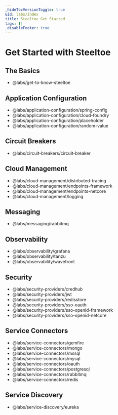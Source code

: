 ```yaml
---
_hideTocVersionToggle: true
uid: labs/index
title: Steeltoe Get Started
tags: []
_disableFooter: true
---
```


# Get Started with Steeltoe

## The Basics

- @labs/get-to-know-steeltoe

## Application Configuration

- @labs/application-configuration/spring-config
- @labs/application-configuration/cloud-foundry
- @labs/application-configuration/placeholder
- @labs/application-configuration/random-value

## Circuit Breakers

- @labs/circuit-breakers/circuit-breaker

## Cloud Management

- @labs/cloud-management/distributed-tracing
- @labs/cloud-management/endpoints-framework
- @labs/cloud-management/endpoints-netcore
- @labs/cloud-management/logging

## Messaging

- @labs/messaging/rabbitmq

## Observability

- @labs/observability/grafana
- @labs/observability/tanzu
- @labs/observability/wavefront

## Security

- @labs/security-providers/credhub
- @labs/security-providers/jwt
- @labs/security-providers/redisstore
- @labs/security-providers/sso-oauth
- @labs/security-providers/sso-openid-framework
- @labs/security-providers/sso-openid-netcore

## Service Connectors

- @labs/service-connectors/gemfire
- @labs/service-connectors/mongo
- @labs/service-connectors/mssql
- @labs/service-connectors/mysql
- @labs/service-connectors/oauth
- @labs/service-connectors/postgresql
- @labs/service-connectors/rabbitmq
- @labs/service-connectors/redis

## Service Discovery

- @labs/service-discovery/eureka
